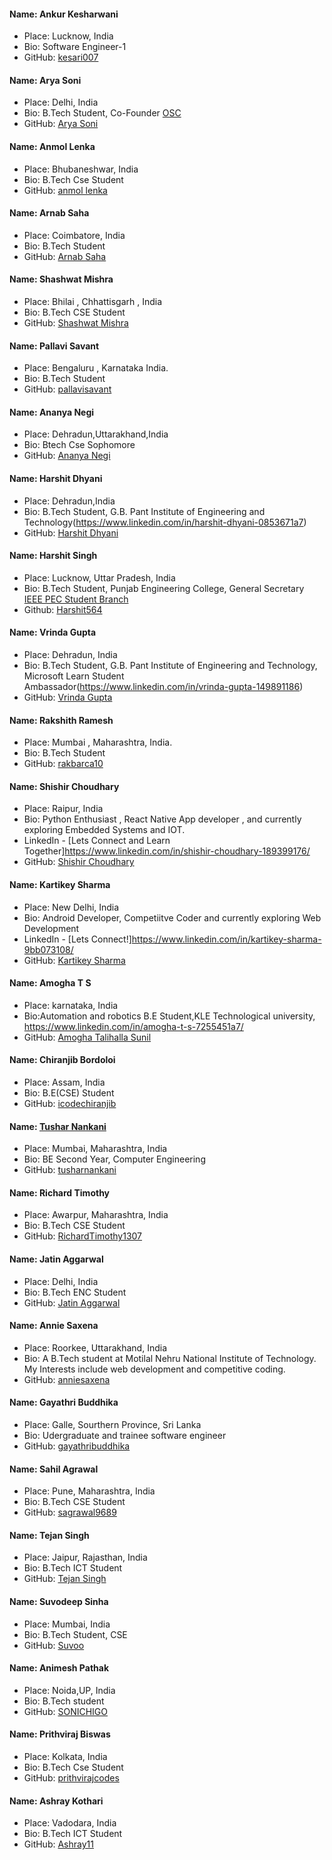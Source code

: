 #### Name: Ankur Kesharwani

 - Place: Lucknow, India
 - Bio: Software Engineer-1 
 - GitHub: [kesari007](https://github.com/kesari007)

#### Name: Arya Soni

- Place: Delhi, India
- Bio: B.Tech Student, Co-Founder [OSC](https://opensourcecode.tech/)
- GitHub: [Arya Soni](https://github.com/aryasoni98)

#### Name: Anmol Lenka
 - Place: Bhubaneshwar, India
 - Bio: B.Tech Cse Student
 - GitHub: [anmol lenka](https://github.com/Anmollenka)
 
#### Name: Arnab Saha

- Place: Coimbatore, India
- Bio: B.Tech Student
- GitHub: [Arnab Saha](https://github.com/Arnabsaha6)

#### Name: Shashwat Mishra

- Place: Bhilai , Chhattisgarh , India
- Bio: B.Tech CSE Student
- GitHub: [Shashwat Mishra](https://github.com/ampsteric)

#### Name: Pallavi Savant

- Place: Bengaluru , Karnataka India.
- Bio: B.Tech Student
- GitHub: [pallavisavant]()

#### Name: Ananya Negi

- Place: Dehradun,Uttarakhand,India
- Bio: Btech Cse Sophomore
- GitHub: [Ananya Negi](https://github.com/AnanyaNegi)

#### Name: Harshit Dhyani

- Place: Dehradun,India
- Bio: B.Tech Student, G.B. Pant Institute of Engineering and Technology(https://www.linkedin.com/in/harshit-dhyani-0853671a7)
- GitHub: [Harshit Dhyani](https://github.com/Halix267)

#### Name: Harshit Singh

- Place: Lucknow, Uttar Pradesh, India
- Bio: B.Tech Student, Punjab Engineering College, General Secretary [IEEE PEC Student Branch](https://www.linkedin.com/company/ieee-pec/)
- Github: [Harshit564](https://github.com/Harshit564)

#### Name: Vrinda Gupta
 - Place: Dehradun, India
 - Bio: B.Tech Student, G.B. Pant Institute of Engineering and Technology, Microsoft Learn Student Ambassador(https://www.linkedin.com/in/vrinda-gupta-149891186) 
 - GitHub: [Vrinda Gupta](https://github.com/Vrindagupta6828)
 
 #### Name: Rakshith Ramesh
 - Place: Mumbai , Maharashtra, India.
 - Bio: B.Tech Student
 - GitHub: [rakbarca10](https://github.com/rakbarca10)

#### Name: Shishir Choudhary
 - Place: Raipur, India
 - Bio: Python Enthusiast , React Native App developer , and currently exploring Embedded Systems and IOT.
 - LinkedIn - [Lets Connect and Learn Together]https://www.linkedin.com/in/shishir-choudhary-189399176/	
 - GitHub: [Shishir Choudhary](https://github.com/Shishir198)
 
 #### Name: Kartikey Sharma
 - Place: New Delhi, India
 - Bio: Android Developer, Competiitve Coder and currently exploring Web Development
 - LinkedIn - [Lets Connect!]https://www.linkedin.com/in/kartikey-sharma-9bb073108/
 - GitHub: [Kartikey Sharma](https://github.com/KartikeySharma)

#### Name: Amogha T S

- Place: karnataka, India
- Bio:Automation and robotics B.E Student,KLE Technological university, https://www.linkedin.com/in/amogha-t-s-7255451a7/
- GitHub: [Amogha Talihalla Sunil](https://github.com/amoghatsunil)

#### Name: Chiranjib Bordoloi
- Place: Assam, India
- Bio: B.E(CSE) Student
- GitHub: [icodechiranjib](https://github.com/icodechiranjib)

#### Name: [Tushar Nankani](https://www.linkedin.com/in/tusharnankani/)

- Place: Mumbai, Maharashtra, India
- Bio: BE Second Year, Computer Engineering
- GitHub: [tusharnankani](https://github.com/tusharnankani)

#### Name: Richard Timothy
- Place: Awarpur, Maharashtra, India
- Bio: B.Tech CSE Student
- GitHub: [RichardTimothy1307](https://github.com/RichardTimothy1307)

#### Name: Jatin Aggarwal
- Place: Delhi, India
- Bio: B.Tech ENC Student
- GitHub: [Jatin Aggarwal](https://github.com/jatinagg1)

#### Name: Annie Saxena
- Place: Roorkee, Uttarakhand, India
- Bio: A B.Tech student at Motilal Nehru National Institute of Technology. My Interests include web development and competitive coding.
- GitHub: [anniesaxena](https://github.com/anniesaxena)

#### Name: Gayathri Buddhika
- Place: Galle, Sourthern Province, Sri Lanka
- Bio: Udergraduate and trainee software engineer
- GitHub: [gayathribuddhika](https://github.com/gayathribuddhika)

#### Name: Sahil Agrawal
- Place: Pune, Maharashtra, India
- Bio: B.Tech CSE Student 
- GitHub: [sagrawal9689](https://github.com/sagrawal9689)

#### Name: Tejan Singh
- Place: Jaipur, Rajasthan, India
- Bio: B.Tech ICT Student
- GitHub: [Tejan Singh](https://github.com/tejan-singh)

#### Name: Suvodeep Sinha

 - Place: Mumbai, India
 - Bio: B.Tech Student, CSE
 - GitHub: [Suvoo](https://github.com/Suvoo)

#### Name: Animesh Pathak
- Place: Noida,UP, India
- Bio: B.Tech student
- GitHub: [SONICHIGO](https://github.com/sonichigo)

#### Name: Prithviraj Biswas
 - Place: Kolkata, India
 - Bio: B.Tech Cse Student
 - GitHub: [prithvirajcodes](https://github.com/prithvirajcodes)
 
 #### Name: Ashray Kothari
 - Place: Vadodara, India
 - Bio: B.Tech ICT Student
 - GitHub: [Ashray11](https://github.com/Ashray11)
 
